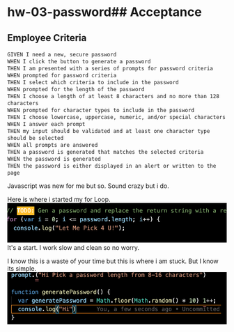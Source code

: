 # hw-03-password## Acceptance 

## Employee Criteria

```
GIVEN I need a new, secure password
WHEN I click the button to generate a password
THEN I am presented with a series of prompts for password criteria
WHEN prompted for password criteria
THEN I select which criteria to include in the password
WHEN prompted for the length of the password
THEN I choose a length of at least 8 characters and no more than 128 characters
WHEN prompted for character types to include in the password
THEN I choose lowercase, uppercase, numeric, and/or special characters
WHEN I answer each prompt
THEN my input should be validated and at least one character type should be selected
WHEN all prompts are answered
THEN a password is generated that matches the selected criteria
WHEN the password is generated
THEN the password is either displayed in an alert or written to the page
```

Javascript was new for me but so. Sound crazy but i do.


Here is where i started my for Loop.
<img src="./ScreenShot1.png" alt="ScreenShot" />
It's a start. I work slow and clean so no worry.

I know this is a waste of your time but this is where i am stuck. But I know its simple.
<img src="./ScreenShot2.png" alt="ScreenShot" />